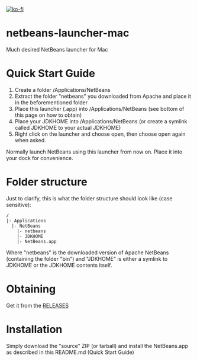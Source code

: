 [![ko-fi](https://www.ko-fi.com/img/githubbutton_sm.svg)](https://ko-fi.com/W7W215OZB)

# netbeans-launcher-mac
Much desired NetBeans launcher for Mac

# Quick Start Guide

1. Create a folder /Applications/NetBeans
2. Extract the folder "netbeans" you downloaded from Apache and place it in the beforementioned folder
3. Place this launcher (.app) into /Applications/NetBeans (see bottom of this page on how to obtain)
4. Place your JDKHOME into /Applications/NetBeans (or create a symlink called JDKHOME to your actual JDKHOME)
5. Right click on the launcher and choose open, then choose open again when asked.

Normally launch NetBeans using this launcher from now on. Place it into your dock for convenience.

# Folder structure

Just to clarify, this is what the folder structure should look like (case sensitive):
```
/
|- Applications
  |- NetBeans
    |- netbeans
    |- JDKHOME
    |- NetBeans.app
```
Where "netbeans" is the downloaded version of Apache NetBeans (containing the folder "bin") and "JDKHOME" is either a symlink to JDKHOME or the JDKHOME contents itself.

# Obtaining

Get it from the [RELEASES](https://github.com/sindastra/netbeans-launcher-mac/releases)

# Installation

Simply download the "source" ZIP (or tarball) and install the NetBeans.app as described in this README.md (Quick Start Guide)
